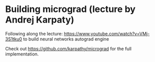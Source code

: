 # Building micrograd (lecture by Andrej Karpaty)

Following along the lecture: https://www.youtube.com/watch?v=VMj-3S1tku0 to build
neural networks autograd engine

Check out <https://github.com/karpathy/micrograd> for the full implementation.
